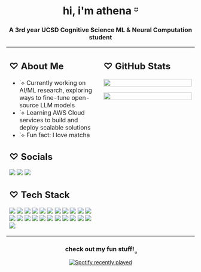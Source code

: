 
<h1 align="center">hi,  i'm athena  ᵕ̈ </h1>
<h3 align="center">A 3rd year UCSD Cognitive Science ML & Neural Computation student</h3>


<table>
<tr>
<td width="50%" valign="top">

<h2>♡ About Me</h2>
<ul>
<li>˙⟡ Currently working on AI/ML research, exploring ways to fine-tune open-source LLM models</li>
<li>˙⟡ Learning AWS Cloud services to build and deploy scalable solutions</li>
<li>˙⟡ Fun fact: I love matcha</li>
</ul>

<h2>♡ Socials</h2>
<p>
<a href="https://instagram.com/athenaa_lin"><img src="https://img.shields.io/badge/Instagram-%23E4405F.svg?logo=Instagram&logoColor=white"></a>
<a href="https://linkedin.com/in/athenalin7"><img src="https://img.shields.io/badge/LinkedIn-%230077B5.svg?logo=linkedin&logoColor=white"></a>
<a href="mailto:atl009@ucsd.edu"><img src="https://img.shields.io/badge/Email-D14836?logo=gmail&logoColor=white"></a>
</p>

<h2>♡ Tech Stack</h2>
<p>
<img src="https://img.shields.io/badge/c-%2300599C.svg?style=flat&logo=c&logoColor=white" />
<img src="https://img.shields.io/badge/java-%23ED8B00.svg?style=flat&logo=openjdk&logoColor=white" />
<img src="https://img.shields.io/badge/PowerShell-%235391FE.svg?style=flat&logo=powershell&logoColor=white" />
<img src="https://img.shields.io/badge/Windows%20Terminal-%234D4D4D.svg?style=flat&logo=windows-terminal&logoColor=white" />
<img src="https://img.shields.io/badge/python-3670A0?style=flat&logo=python&logoColor=ffdd54" />
<img src="https://img.shields.io/badge/AWS-%23FF9900.svg?style=flat&logo=amazon-aws&logoColor=white" />
<img src="https://img.shields.io/badge/cuda-000000.svg?style=flat&logo=nVIDIA&logoColor=green" />
<img src="https://img.shields.io/badge/react-%2320232a.svg?style=flat&logo=react&logoColor=%2361DAFB" />
<img src="https://img.shields.io/badge/adobe-%23FF0000.svg?style=flat&logo=adobe&logoColor=white" />
<img src="https://img.shields.io/badge/Adobe%20Premiere%20Pro-9999FF.svg?style=flat&logo=Adobe%20Premiere%20Pro&logoColor=white" />
<img src="https://img.shields.io/badge/adobe%20photoshop-%2331A8FF.svg?style=flat&logo=adobe%20photoshop&logoColor=white" />
<img src="https://img.shields.io/badge/Canva-%2300C4CC.svg?style=flat&logo=Canva&logoColor=white" />
<img src="https://img.shields.io/badge/Framer-black?style=flat&logo=framer&logoColor=blue" />
<img src="https://img.shields.io/badge/figma-%23F24E1E.svg?style=flat&logo=figma&logoColor=white" />
<img src="https://img.shields.io/badge/pandas-%23150458.svg?style=flat&logo=pandas&logoColor=white" />
<img src="https://img.shields.io/badge/PyTorch-%23EE4C2C.svg?style=flat&logo=PyTorch&logoColor=white" />
<img src="https://img.shields.io/badge/scikit--learn-%23F7931E.svg?style=flat&logo=scikit-learn&logoColor=white" />
<img src="https://img.shields.io/badge/TensorFlow-%23FF6F00.svg?style=flat&logo=TensorFlow&logoColor=white" />
<img src="https://img.shields.io/badge/numpy-%23013243.svg?style=flat&logo=numpy&logoColor=white" />
<img src="https://img.shields.io/badge/Matplotlib-%23ffffff.svg?style=flat&logo=Matplotlib&logoColor=black" />
<img src="https://img.shields.io/badge/git-%23F05033.svg?style=flat&logo=git&logoColor=white" />
<img src="https://img.shields.io/badge/github-%23121011.svg?style=flat&logo=github&logoColor=white" />
<img src="https://img.shields.io/badge/docker-%230db7ed.svg?style=flat&logo=docker&logoColor=white" />
</p>

</td>
<td width="50%" valign="top">

<h2>♡ GitHub Stats</h2>
<p>
<img src="https://github-readme-stats.vercel.app/api?username=athenalingit&theme=dark&hide_border=true&include_all_commits=false&count_private=false" width="100%">
</p>
<p>
<img src="https://nirzak-streak-stats.vercel.app/?user=athenalingit&theme=dark&hide_border=true" width="100%">
</p>

</td>
</tr>
</table>

<h3 align="center">check out my fun stuff! ̤̮  </h3>

<div align="center">
  <a href="https://open.spotify.com/user/athenalin7">
    <img src="https://spotify-recently-played-readme.vercel.app/api?user=athenalin7&count=1" alt="Spotify recently played"  />
  </a>
</div>
